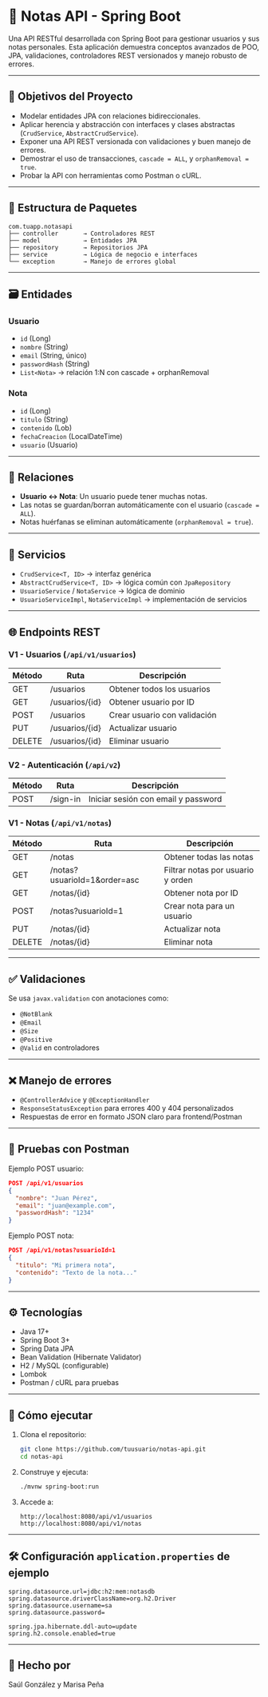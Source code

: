 
# 📓 Notas API - Spring Boot

Una API RESTful desarrollada con Spring Boot para gestionar usuarios y sus notas personales. Esta aplicación demuestra conceptos avanzados de POO, JPA, validaciones, controladores REST versionados y manejo robusto de errores.

---

## 🎯 Objetivos del Proyecto

- Modelar entidades JPA con relaciones bidireccionales.
- Aplicar herencia y abstracción con interfaces y clases abstractas (`CrudService`, `AbstractCrudService`).
- Exponer una API REST versionada con validaciones y buen manejo de errores.
- Demostrar el uso de transacciones, `cascade = ALL`, y `orphanRemoval = true`.
- Probar la API con herramientas como Postman o cURL.

---

## 🧱 Estructura de Paquetes

```
com.tuapp.notasapi
├── controller       → Controladores REST
├── model            → Entidades JPA
├── repository       → Repositorios JPA
├── service          → Lógica de negocio e interfaces
└── exception        → Manejo de errores global
```

---

## 🗃️ Entidades

### Usuario

- `id` (Long)
- `nombre` (String)
- `email` (String, único)
- `passwordHash` (String)
- `List<Nota>` → relación 1:N con cascade + orphanRemoval

### Nota

- `id` (Long)
- `titulo` (String)
- `contenido` (Lob)
- `fechaCreacion` (LocalDateTime)
- `usuario` (Usuario)

---

## 🔄 Relaciones

- **Usuario ↔ Nota**: Un usuario puede tener muchas notas.
- Las notas se guardan/borran automáticamente con el usuario (`cascade = ALL`).
- Notas huérfanas se eliminan automáticamente (`orphanRemoval = true`).

---

## 🧩 Servicios

- `CrudService<T, ID>` → interfaz genérica
- `AbstractCrudService<T, ID>` → lógica común con `JpaRepository`
- `UsuarioService` / `NotaService` → lógica de dominio
- `UsuarioServiceImpl`, `NotaServiceImpl` → implementación de servicios

---

## 🌐 Endpoints REST

### V1 - Usuarios (`/api/v1/usuarios`)

| Método | Ruta                  | Descripción                    |
|--------|------------------------|--------------------------------|
| GET    | /usuarios              | Obtener todos los usuarios     |
| GET    | /usuarios/{id}         | Obtener usuario por ID         |
| POST   | /usuarios              | Crear usuario con validación   |
| PUT    | /usuarios/{id}         | Actualizar usuario             |
| DELETE | /usuarios/{id}         | Eliminar usuario               |

### V2 - Autenticación (`/api/v2`)

| Método | Ruta             | Descripción                         |
|--------|------------------|-------------------------------------|
| POST   | /sign-in         | Iniciar sesión con email y password|

### V1 - Notas (`/api/v1/notas`)

| Método | Ruta                        | Descripción                              |
|--------|-----------------------------|------------------------------------------|
| GET    | /notas                      | Obtener todas las notas                  |
| GET    | /notas?usuarioId=1&order=asc| Filtrar notas por usuario y orden        |
| GET    | /notas/{id}                 | Obtener nota por ID                      |
| POST   | /notas?usuarioId=1          | Crear nota para un usuario               |
| PUT    | /notas/{id}                 | Actualizar nota                          |
| DELETE | /notas/{id}                 | Eliminar nota                            |

---

## ✅ Validaciones

Se usa `javax.validation` con anotaciones como:

- `@NotBlank`
- `@Email`
- `@Size`
- `@Positive`
- `@Valid` en controladores

---

## ❌ Manejo de errores

- `@ControllerAdvice` y `@ExceptionHandler`
- `ResponseStatusException` para errores 400 y 404 personalizados
- Respuestas de error en formato JSON claro para frontend/Postman

---

## 🧪 Pruebas con Postman

Ejemplo POST usuario:
```json
POST /api/v1/usuarios
{
  "nombre": "Juan Pérez",
  "email": "juan@example.com",
  "passwordHash": "1234"
}
```

Ejemplo POST nota:
```json
POST /api/v1/notas?usuarioId=1
{
  "titulo": "Mi primera nota",
  "contenido": "Texto de la nota..."
}
```

---

## ⚙️ Tecnologías

- Java 17+
- Spring Boot 3+
- Spring Data JPA
- Bean Validation (Hibernate Validator)
- H2 / MySQL (configurable)
- Lombok
- Postman / cURL para pruebas

---

## 🚀 Cómo ejecutar

1. Clona el repositorio:
   ```bash
   git clone https://github.com/tuusuario/notas-api.git
   cd notas-api
   ```

2. Construye y ejecuta:
   ```bash
   ./mvnw spring-boot:run
   ```

3. Accede a:
   ```
   http://localhost:8080/api/v1/usuarios
   http://localhost:8080/api/v1/notas
   ```

---

## 🛠 Configuración `application.properties` de ejemplo

```properties
spring.datasource.url=jdbc:h2:mem:notasdb
spring.datasource.driverClassName=org.h2.Driver
spring.datasource.username=sa
spring.datasource.password=

spring.jpa.hibernate.ddl-auto=update
spring.h2.console.enabled=true
```

---

## 📎 Hecho por

Saúl González y Marisa Peña
